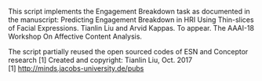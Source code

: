 This script implements the Engagement Breakdown task as documented in the manuscript: Predicting Engagement Breakdown in HRI Using Thin-slices of Facial Expressions. Tianlin Liu and Arvid Kappas. To appear. The AAAI-18 Workshop On Affective Content Analysis. 


The script partially reused the open sourced codes of ESN and Conceptor research [1]
Created and copyright: Tianlin Liu, Oct. 2017
[1] http://minds.jacobs-university.de/pubs
